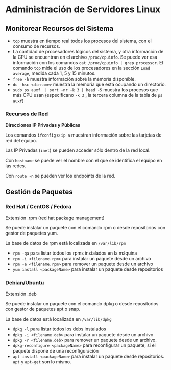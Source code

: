 # Administración de Servidores Linux

## Monitorear Recursos del Sistema

- `top` muestra en tiempo real todos los procesos del sistema, con el consumo de recursos.
- La cantidad de procesadores lógicos del sistema, y otra información de la CPU se encuentran en el archivo `/proc/cpuinfo`. Se puede ver esa información con los comandos `cat /proc/cpuinfo | grep processor`. El comando `top` mide el uso de los procesadores en la sección  `Load average`, medida cada 1, 5 y 15 minutos.
- `free -h` muestra información sobre la memoria disponible.
- `du -hsc <dirname>` muestra la memoria que está ocupando un directorio.
- `sudo ps auxf  | sort -nr -k 3 | head -5` muestra los procesos que más CPU usan (especificano `-k 3` , la tercera columna de la tabla de `ps auxf`)

### Recursos de Red

**Direcciones IP Privadas y Públicas**

Los comandos `ifconfig` o `ip a` muestran información sobre las tarjetas de red del equipo.

Las IP Privadas (`inet`) se pueden acceder sólo dentro de la red local.

Con `hostname`  se puede ver el nombre con el que se identifica el equipo en las redes.

Con `route -n` se pueden ver los endpoints de la red.

## Gestión de Paquetes

### Red Hat / CentOS / Fedora

Extensión .rpm (red hat package management)

Se puede instalar un paquete con el comando rpm o desde repositorios con gestor de paquetes yum.

La base de datos de rpm está localizada en `/var/lib/rpm`

- `rpm -qa` para listar todos los rpms instalados en la máquina
- `rpm -i <filename.rpm>` para instalar un paquete desde un archivo
- `rpm -e <filename.rpm>` para remover un paquete desde un archivo
- `yum install <packageName>` para instalar un paquete desde repositorios

### Debian/Ubuntu

Extensión .deb

Se puede instalar un paquete con el comando dpkg o desde repositorios con gestor de paquetes apt o snap.

La base de datos está localizada en `/var/lib/dpkg`

- `dpkg -l` para listar todos los debs instalados
- `dpkg -i <filename.deb>` para instalar un paquete desde un archivo
- `dpkg -r <filename.deb>` para remover un paquete desde un archivo.
- `dpkg-reconfigure <packageName>` para reconfigurar un paquete, si el paquete dispone de una reconfiguración
- `apt install <packageName>` para instalar un paquete desde repositorios. `apt` y `apt-get` son lo mismo.

